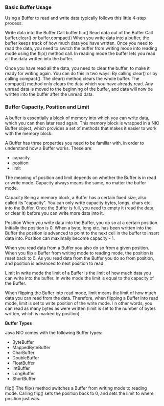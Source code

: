 ### Basic Buffer Usage
Using a Buffer to read and write data typically follows this little 4-step process:

Write data into the Buffer
Call buffer.flip()
Read data out of the Buffer
Call buffer.clear() or buffer.compact()
When you write data into a buffer, the buffer keeps track of how much data you have written. 
Once you need to read the data, you need to switch the buffer from writing mode into reading mode 
using the flip() method call. In reading mode the buffer lets you read all the data written into 
the buffer.

Once you have read all the data, you need to clear the buffer, to make it ready for writing again. 
You can do this in two ways: By calling clear() or by calling compact(). The clear() method clears 
the whole buffer. The compact() method only clears the data which you have already read.
 Any unread data is moved to the beginning of the buffer, 
and data will now be written into the buffer after the unread data.

### Buffer Capacity, Position and Limit
A buffer is essentially a block of memory into which you can write data, which you can then later read again. 
This memory block is wrapped in a NIO Buffer object, which provides a set of methods that makes it easier to work with the memory block.

A Buffer has three properties you need to be familiar with, in order to understand how a Buffer works. These are:

* capacity
* position
* limit

The meaning of position and limit depends on whether the Buffer is in read or write mode. Capacity always means the same, no matter the buffer mode.

Capacity
Being a memory block, a Buffer has a certain fixed size, also called its "capacity". You can only write capacity bytes, longs, 
chars etc. into the Buffer. Once the Buffer is full, you need to empty it (read the data, or clear it) before you can write more data into it.

Position
When you write data into the Buffer, you do so at a certain position. Initially the position is 0. When a byte, long etc. 
has been written into the Buffer the position is advanced to point to the next cell in the buffer to insert data into. 
Position can maximally become capacity - 1.

When you read data from a Buffer you also do so from a given position. When you flip a Buffer from writing mode to reading mode,
 the position is reset back to 0. As you read data from the Buffer you do so from position, and position is advanced to next position to read.

Limit
In write mode the limit of a Buffer is the limit of how much data you can write into the buffer. 
In write mode the limit is equal to the capacity of the Buffer.

When flipping the Buffer into read mode, limit means the limit of how much data you can read from the data. 
Therefore, when flipping a Buffer into read mode, limit is set to write position of the write mode. I
n other words, you can read as many bytes as were written (limit is set to the number of bytes written, which is marked by position).

**Buffer Types**

Java NIO comes with the following Buffer types:

* ByteBuffer
* MappedByteBuffer
* CharBuffer
* DoubleBuffer
* FloatBuffer
* IntBuffer
* LongBuffer
* ShortBuffer

flip()
The flip() method switches a Buffer from writing mode to reading mode. Calling flip() sets the position back to 0, and sets the limit to where position just was.